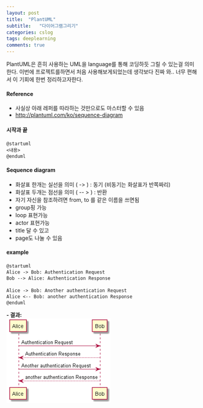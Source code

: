 ```yaml
---
layout: post
title:  "PlantUML"
subtitle:   "다이어그램그리기"
categories: cslog
tags: deeplearning
comments: true
---
```


PlantUML은 흔히 사용하는 UML을 language를 통해 코딩하듯 그릴 수 있는걸 의미한다. 이번에 프로젝트를하면서 처음 사용해보게되었는데 생각보다 진짜 와.. 너무 편해서 이 기회에 한번 정리하고자한다.
#### Reference
- 사실상 아래 레퍼를 따라하는 것만으로도 마스터할 수 있음
- http://plantuml.com/ko/sequence-diagram


#### 시작과 끝
```
@startuml
<내용>
@enduml
```

#### Sequence diagram
- 화살표 한개는 실선을 의미 ( -> ) : 동기 (비동기는 화살표가 반쪽짜리)
- 화살표 두개는 점선을 의미 ( -- > ) : 반환
- 자기 자신을 참조하려면 from, to 를 같은 이름을 쓰면됨
- group핑 가능
- loop 표현가능
- actor 표현가능
- title 달 수 있고
- page도 나눌 수 있음


#### example


```
@startuml
Alice -> Bob: Authentication Request
Bob --> Alice: Authentication Response

Alice -> Bob: Another authentication Request
Alice <-- Bob: another authentication Response
@enduml
```
**- 결과:**   
![](assets/markdown-img-paste-20190319101130516.png)

